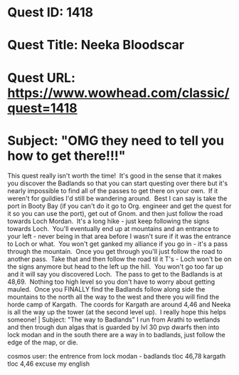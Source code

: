 # Quest ID: 1418
# Quest Title: Neeka Bloodscar
# Quest URL: https://www.wowhead.com/classic/quest=1418
# Subject: "OMG they need to tell you how to get there!!!"
This quest really isn't worth the time!  It's good in the sense that it makes you discover the Badlands so that you can start questing over there but it's nearly impossible to find all of the passes to get there on your own.  If it weren't for guildies I'd still be wandering around.  Best I can say is take the port in Booty Bay (if you can't do it go to Org. engineer and get the quest for it so you can use the port), get out of Gnom. and then just follow the road towards Loch Mordan.  It's a long hike - just keep following the signs towards Loch.  You'll eventually end up at mountains and an entrance to your left - never being in that area before I wasn't sure if it was the entrance to Loch or what.  You won't get ganked my alliance if you go in - it's a pass through the mountain.  Once you get through you'll just follow the road to another pass.  Take that and then follow the road til it T's - Loch won't be on the signs anymore but head to the left up the hill.  You won't go too far up and it will say you discovered Loch.  The pass to get to the Badlands is at 48,69.  Nothing too high level so you don't have to worry about getting mauled.  Once you FINALLY find the Badlands follow along side the mountains to the north all the way to the west and there you will find the horde camp of Kargath.  The coords for Kargath are around 4,46 and Neeka is all the way up the tower (at the second level up).  I really hope this helps someone! | Subject: "The way to Badlands"
I run from Arathi to wetlands and then trough dun algas that is guarded by lvl 30 pvp dwarfs then into lock modan and in the south there are a way in to badlands, just follow the edge of the map, or die.

cosmos user:
the entrence from lock modan - badlands tloc 46,78
kargath tloc 4,46
excuse my english
